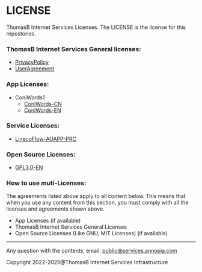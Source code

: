 # LICENSE
ThomasB Internet Services Licenses.
The LICENSE is the license for this repostories.

### ThomasB Internet Services General licenses:
- [PrivacyPolicy](/PrivacyPolicy.html)
- [UserAgreement](/UserAgreement.html)

### App Licenses:
- ConiWords1
  - [ConiWords-CN](/ConiWords/ConiWords_UserAgreements_CN.html)
  - [ConiWords-EN](/ConiWords/ConiWords_UserAgreements_EN.html)

### Service Licenses:
- [LinecoFlow-AUAPP-PRC](/LinecoFlow/LinecoFlow-AUAPP-PRC.html)

### Open Source Licenses:
- [GPL3.0-EN](/OpenSource/GPL_3.0_EN.md)

### How to use muti-Licenses:
The agreements listed above apply to all content below. This means that when you use any content from this section, you must comply with all the licenses and agreements shown above.
- App Licenses (if available)
- ThomasB Internet Services General Licenses
- Open Source Licenses (Like GNU, MIT Licenses) (if available)

---
Any question with the contents, email: public@services.annopia.com

Copyright 2022-2025@ThomasB Internet Services Infrastructure
